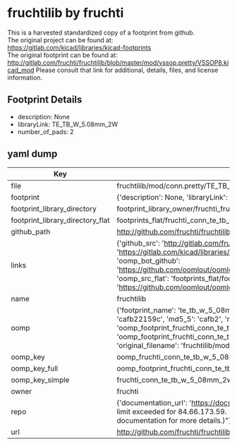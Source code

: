 # fruchtilib by fruchti  
This is a harvested standardized copy of a footprint from github.  
The original project can be found at:  
https://gitlab.com/kicad/libraries/kicad-footprints  
The original footprint can be found at:
http://gitlab.com/fruchti/fruchtilib/blob/master/mod/vssop.pretty/VSSOP8.kicad_mod
Please consult that link for additional, details, files, and license information.  
## Footprint Details
* description: None  
* libraryLink: TE_TB_W_5.08mm_2W  
* number_of_pads: 2  
## yaml dump  
| Key | Value |  
| --- | --- |  
| file | fruchtilib/mod/conn.pretty/TE_TB_W_5.08mm_2W.kicad_mod |  
| footprint | {'description': None, 'libraryLink': 'TE_TB_W_5.08mm_2W', 'number_of_pads': 2} |  
| footprint_library_directory | footprint_library_owner/fruchti_fruchtilib |  
| footprint_library_directory_flat | footprints_flat/fruchti_conn_te_tb_w_5_08mm_2w/working |  
| github_path | http://github.com/fruchti/fruchtilib/blob/master/mod/conn.pretty/TE_TB_W_5.08mm_2W.kicad_mod |  
| links | {'github_src': 'http://gitlab.com/fruchti/fruchtilib/blob/master/mod/vssop.pretty/VSSOP8.kicad_mod', 'github_src_repo': 'https://gitlab.com/kicad/libraries/kicad-footprints', 'oomp_bot': 'footprints/fruchti_conn_te_tb_w_5_08mm_2w/working', 'oomp_bot_github': 'https://github.com/oomlout/oomlout_oomp_footprint_bot/tree/main/footprints/fruchti_conn_te_tb_w_5_08mm_2w/working', 'oomp_src_flat': 'footprints_flat/footprints_flat/fruchti_conn_te_tb_w_5_08mm_2w/working', 'oomp_src_flat_github': 'https://github.com/oomlout/oomlout_oomp_footprint_src/tree/main/footprints_flat/fruchti_conn_te_tb_w_5_08mm_2w/working'} |  
| name | fruchtilib |  
| oomp | {'footprint_name': 'te_tb_w_5_08mm_2w', 'library_name': 'conn', 'md5': 'cafb22159cda43036970abb671b9cccb', 'md5_10': 'cafb22159c', 'md5_5': 'cafb2', 'md5_6': 'cafb22', 'oomp_key': 'oomp_fruchti_conn_te_tb_w_5_08mm_2w', 'oomp_key_extra': 'oomp_footprint_fruchti_conn_te_tb_w_5_08mm_2w', 'oomp_key_full': 'oomp_footprint_fruchti_conn_te_tb_w_5_08mm_2w_cafb22', 'oomp_key_simple': 'fruchti_conn_te_tb_w_5_08mm_2w', 'original_filename': 'fruchtilib/mod/conn.pretty/TE_TB_W_5.08mm_2W.kicad_mod', 'owner_name': 'fruchti'} |  
| oomp_key | oomp_fruchti_conn_te_tb_w_5_08mm_2w |  
| oomp_key_full | oomp_footprint_fruchti_conn_te_tb_w_5_08mm_2w |  
| oomp_key_simple | fruchti_conn_te_tb_w_5_08mm_2w |  
| owner | fruchti |  
| repo | {'documentation_url': 'https://docs.github.com/rest/overview/resources-in-the-rest-api#rate-limiting', 'message': "API rate limit exceeded for 84.66.173.59. (But here's the good news: Authenticated requests get a higher rate limit. Check out the documentation for more details.)"} |  
| url | http://github.com/fruchti/fruchtilib |  

